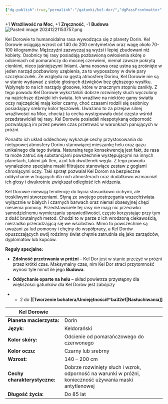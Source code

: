 ```yaml
---
{"dg-publish":true,"permalink":"/gatunki/kel-dor/","dgPassFrontmatter":true}
---
```


+1 **Wrażliwość na Moc**, +1 **Zręczność**, -1 **Budowa**
![Pasted image 20241221153757.png](/img/user/Obrazy/Pasted%20image%2020241221153757.png)

Kel Dorowie to humanoidalna rasa wywodząca się z planety Dorin. Kel Dorowie osiągają wzrost od 140 do 200 centymetrów oraz wagę około 70-100 kilogramów. Mężczyźni zazwyczaj są wyżsi i lepiej zbudowani niż kobiety. Osobnicy tej rasy posiadają pozbawioną owłosienia skórę o odcieniach od pomarańczy do mocnej czerwieni, niemal zawsze pokrytą cienkimi, nieco jaśniejszymi liniami. Jama nosowa oraz ustna są zrośnięte w jeden narząd pozbawiony uzębienia, za to wyposażony w dwie pary szczękoczułek. Ze względu na gęstą atmosferę Dorinu, Kel Dorowie nie są w stanie wydawać z siebie głośnych dźwięków bez głębszego wysiłku. Wpłynęło to na ich narządy głosowe, które w znacznym stopniu zanikły. Z tego powodu Kel Dorowie wykształcili dobrze rozwinięty słuch wyczulony na najcichsze dźwięki ich świata. Ich wrażliwe na niektóre gamy światła oczy najczęściej mają kolor czarny, choć czasami rodzili się osobnicy posiadający srebrny kolor tęczówek. Uważano to za przejaw silnej wrażliwości na Moc, chociaż ta cecha występowała dość często wśród przedstawicieli tej rasy. Kel Dorowie posiadali niespotykaną odporność pozwalającą im przez pewien czas przetrwać w warunkach panujących w próżni.

Ponadto ich układ oddechowy wykazuje cechy przystosowania do nietypowej atmosfery Dorinu stanowiącej mieszankę helu oraz gazu unikalnego dla tego świata. Naturalną tego konsekwencją jest fakt, że rasa ta może zatruć się substancjami powszechnie występującymi na innych planetach, takimi jak tlen, azot lub dwutlenek węgla. Z tego powodu wynaleziono specjalne maski filtrujace stanowiące zestaw z goglami chroniącymi oczy. Taki sprzęt pozwalał Kel Dorom na bezpieczne oddychanie w trujących dla nich atmosferach oraz dodatkowo wzmacniał ich głosy i dwukrotnie zwiększał odległość ich widzenia.

Kel Dorowie miewają tendencję do bycia stosunkowo cichymi, ale troskliwymi stworzeniami. Słyną ze swojego postrzegania wszechświata wyłącznie w białych i czarnych barwach oraz niemal obsesyjnej chęci niesienia pomocy. Przedstawiciele tej rasy nie mają nic przeciwko samodzielnemu wymierzaniu sprawiedliwości, często korzystając przy tym z dość brutalnych metod. Chodzi to w parze z ich wrodzoną ciekawością, nierzadko przeradzającą się we wścibstwo. Mimo to powszechnie są uważani za lud pomocny i chętny do współpracy, a Kel Dorów opuszczających swój rodzinny świat chętnie zatrudnia się jako zarządców, dyplomatów lub kupców.

**Reguły specjalne:**

- **Zdolność przetrwania w próżni** – Kel Dor jest w stanie przeżyć w próżni przez krótki czas. Maksymalny czas, nim Kel Dor straci przytomność wynosi tyle minut ile jego **Budowa**.

- **Oddychanie oparte na helu** – skład powietrza przystępny dla większości gatunków dla Kel Dorów jest zabójczy

- + 2 do **[[Tworzenie bohatera/Umiejętności#^ba32e1\|Nasłuchiwania]]**

| **Kel Dorowie**              |                                                                                                         |
| ---------------------------- | ------------------------------------------------------------------------------------------------------- |
| **Planeta macierzysta:**     | Dorin                                                                                                   |
| **Język:**                   | Keldorański                                                                                             |
| **Kolor skóry:**             | Odcienie od pomarańczowego do czerwonego                                                                |
| **Kolor oczu:**              | Czarny lub srebrny                                                                                      |
| **Wzrost:**                  | 140 – 200 cm                                                                                            |
| **Cechy charakterystyczne:** | Dobrze rozwinięty słuch i wzrok, odporność na warunki w próżni, konieczność używania maski antytlenowej |
| **Długość życia:**           | Do 85 lat                                                                                               |